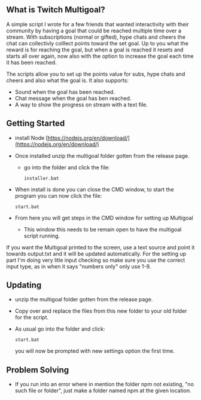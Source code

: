 ## What is Twitch Multigoal?
A simple script I wrote for a few friends that wanted interactivity with their community by having a goal that could be reached multiple time
over a stream. With subscriptions (normal or gifted), hype chats and cheers the chat can collectivly colllect points toward the set goal. Up
to you what the reward is for reaching the goal, but when a goal is reached it resets and starts all over again, now also with the option to
increase the goal each time it has been reached.

The scripts allow you to set up the points value for subs, hype chats and cheers and also what the goal is. It also supports:
- Sound when the goal has been reached.
- Chat message when the goal has ben reached.
- A way to show the progress on stream with a text file.


## Getting Started

- install Node [https://nodejs.org/en/download/](https://nodejs.org/en/download/)

- Once installed unzip the multigoal folder gotten from the release page.
  - go into the folder and click the file:

    `installer.bat` 


- When install is done you can close the CMD window, to start the program you can now click the file:

  `start.bat`

- From here you will get steps in the CMD window for setting up Multigoal
  - This window this needs to be remain open to have the multigoal script running.

If you want the Multigoal printed to the screen, use a text source and point it towards output.txt and it will be updated automatically. 
For the setting up part I'm doing very litle input checking so make sure you use the correct input type, as in when it says "numbers only"
only use 1-9. 

## Updating
  - unzip the multigoal folder gotten from the release page.
  
  - Copy over and replace the files from this new folder to your old folder for the script.

  - As usual go into the folder and click:
  
    `start.bat`

    you will now be prompted with new settings option the first time.


## Problem Solving
  - If you run into an error where in mention the folder npm not existing, "no such file or folder", just make a folder named npm at the given location.


